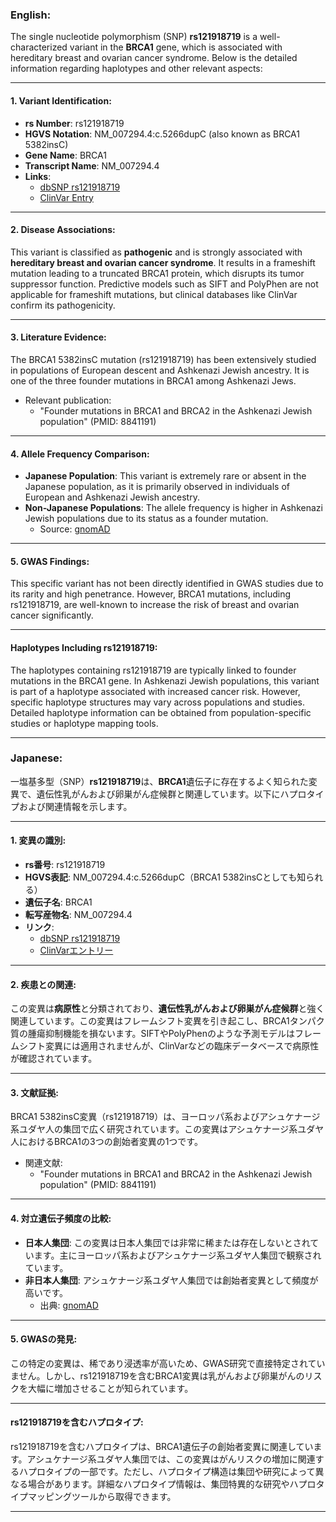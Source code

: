 ### English:
The single nucleotide polymorphism (SNP) **rs121918719** is a well-characterized variant in the **BRCA1** gene, which is associated with hereditary breast and ovarian cancer syndrome. Below is the detailed information regarding haplotypes and other relevant aspects:

---

#### 1. **Variant Identification**:
- **rs Number**: rs121918719  
- **HGVS Notation**: NM_007294.4:c.5266dupC (also known as BRCA1 5382insC)  
- **Gene Name**: BRCA1  
- **Transcript Name**: NM_007294.4  
- **Links**:  
  - [dbSNP rs121918719](https://www.ncbi.nlm.nih.gov/snp/rs121918719)  
  - [ClinVar Entry](https://www.ncbi.nlm.nih.gov/clinvar/variation/17661/)  

---

#### 2. **Disease Associations**:
This variant is classified as **pathogenic** and is strongly associated with **hereditary breast and ovarian cancer syndrome**. It results in a frameshift mutation leading to a truncated BRCA1 protein, which disrupts its tumor suppressor function. Predictive models such as SIFT and PolyPhen are not applicable for frameshift mutations, but clinical databases like ClinVar confirm its pathogenicity.

---

#### 3. **Literature Evidence**:
The BRCA1 5382insC mutation (rs121918719) has been extensively studied in populations of European descent and Ashkenazi Jewish ancestry. It is one of the three founder mutations in BRCA1 among Ashkenazi Jews.  
- Relevant publication:  
  - "Founder mutations in BRCA1 and BRCA2 in the Ashkenazi Jewish population" (PMID: 8841191)

---

#### 4. **Allele Frequency Comparison**:
- **Japanese Population**: This variant is extremely rare or absent in the Japanese population, as it is primarily observed in individuals of European and Ashkenazi Jewish ancestry.  
- **Non-Japanese Populations**: The allele frequency is higher in Ashkenazi Jewish populations due to its status as a founder mutation.  
  - Source: [gnomAD](https://gnomad.broadinstitute.org/variant/17-41276045-C-CAG)

---

#### 5. **GWAS Findings**:
This specific variant has not been directly identified in GWAS studies due to its rarity and high penetrance. However, BRCA1 mutations, including rs121918719, are well-known to increase the risk of breast and ovarian cancer significantly.

---

#### **Haplotypes Including rs121918719**:
The haplotypes containing rs121918719 are typically linked to founder mutations in the BRCA1 gene. In Ashkenazi Jewish populations, this variant is part of a haplotype associated with increased cancer risk. However, specific haplotype structures may vary across populations and studies. Detailed haplotype information can be obtained from population-specific studies or haplotype mapping tools.

---

### Japanese:
一塩基多型（SNP）**rs121918719**は、**BRCA1**遺伝子に存在するよく知られた変異で、遺伝性乳がんおよび卵巣がん症候群と関連しています。以下にハプロタイプおよび関連情報を示します。

---

#### 1. **変異の識別**:
- **rs番号**: rs121918719  
- **HGVS表記**: NM_007294.4:c.5266dupC（BRCA1 5382insCとしても知られる）  
- **遺伝子名**: BRCA1  
- **転写産物名**: NM_007294.4  
- **リンク**:  
  - [dbSNP rs121918719](https://www.ncbi.nlm.nih.gov/snp/rs121918719)  
  - [ClinVarエントリー](https://www.ncbi.nlm.nih.gov/clinvar/variation/17661/)  

---

#### 2. **疾患との関連**:
この変異は**病原性**と分類されており、**遺伝性乳がんおよび卵巣がん症候群**と強く関連しています。この変異はフレームシフト変異を引き起こし、BRCA1タンパク質の腫瘍抑制機能を損ないます。SIFTやPolyPhenのような予測モデルはフレームシフト変異には適用されませんが、ClinVarなどの臨床データベースで病原性が確認されています。

---

#### 3. **文献証拠**:
BRCA1 5382insC変異（rs121918719）は、ヨーロッパ系およびアシュケナージ系ユダヤ人の集団で広く研究されています。この変異はアシュケナージ系ユダヤ人におけるBRCA1の3つの創始者変異の1つです。  
- 関連文献:  
  - "Founder mutations in BRCA1 and BRCA2 in the Ashkenazi Jewish population" (PMID: 8841191)

---

#### 4. **対立遺伝子頻度の比較**:
- **日本人集団**: この変異は日本人集団では非常に稀または存在しないとされています。主にヨーロッパ系およびアシュケナージ系ユダヤ人集団で観察されています。  
- **非日本人集団**: アシュケナージ系ユダヤ人集団では創始者変異として頻度が高いです。  
  - 出典: [gnomAD](https://gnomad.broadinstitute.org/variant/17-41276045-C-CAG)

---

#### 5. **GWASの発見**:
この特定の変異は、稀であり浸透率が高いため、GWAS研究で直接特定されていません。しかし、rs121918719を含むBRCA1変異は乳がんおよび卵巣がんのリスクを大幅に増加させることが知られています。

---

#### **rs121918719を含むハプロタイプ**:
rs121918719を含むハプロタイプは、BRCA1遺伝子の創始者変異に関連しています。アシュケナージ系ユダヤ人集団では、この変異はがんリスクの増加に関連するハプロタイプの一部です。ただし、ハプロタイプ構造は集団や研究によって異なる場合があります。詳細なハプロタイプ情報は、集団特異的な研究やハプロタイプマッピングツールから取得できます。

---
